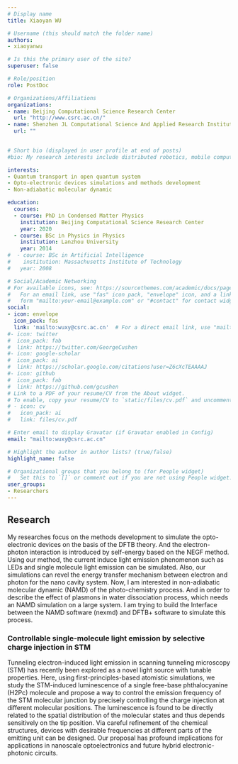 ```yaml
---
# Display name
title: Xiaoyan WU

# Username (this should match the folder name)
authors:
- xiaoyanwu

# Is this the primary user of the site?
superuser: false

# Role/position
role: PostDoc

# Organizations/Affiliations
organizations:
- name: Beijing Computational Science Research Center
  url: "http://www.csrc.ac.cn/"
- name: Shenzhen JL Computational Science And Applied Research Institute
  url: ""
  

# Short bio (displayed in user profile at end of posts)
#bio: My research interests include distributed robotics, mobile computing and programmable matter.

interests:
- Quantum transport in open quantum system
- Opto-electronic devices simulations and methods development
- Non-adiabatic molecular dynamic

education:
  courses:
  - course: PhD in Condensed Matter Physics
    institution: Beijing Computational Science Research Center
    year: 2020
  - course: BSc in Physics in Physics
    institution: Lanzhou University
    year: 2014
#  - course: BSc in Artificial Intelligence
#    institution: Massachusetts Institute of Technology
#   year: 2008

# Social/Academic Networking
# For available icons, see: https://sourcethemes.com/academic/docs/page-builder/#icons
#   For an email link, use "fas" icon pack, "envelope" icon, and a link in the
#   form "mailto:your-email@example.com" or "#contact" for contact widget.
social:
- icon: envelope
  icon_pack: fas
  link: 'mailto:wuxy@csrc.ac.cn'  # For a direct email link, use "mailto:test@example.org".
#- icon: twitter
#  icon_pack: fab
#  link: https://twitter.com/GeorgeCushen
#- icon: google-scholar
#  icon_pack: ai
#  link: https://scholar.google.com/citations?user=Z6cXcTEAAAAJ
#- icon: github
#  icon_pack: fab
#  link: https://github.com/gcushen
# Link to a PDF of your resume/CV from the About widget.
# To enable, copy your resume/CV to `static/files/cv.pdf` and uncomment the lines below.
# - icon: cv
#   icon_pack: ai
#   link: files/cv.pdf

# Enter email to display Gravatar (if Gravatar enabled in Config)
email: "mailto:wuxy@csrc.ac.cn"

# Highlight the author in author lists? (true/false)
highlight_name: false

# Organizational groups that you belong to (for People widget)
#   Set this to `[]` or comment out if you are not using People widget.
user_groups:
- Researchers
---
```


## Research 

My researches focus on the methods development to simulate the opto-electronic devices on the basis of the DFTB theory.  And the electron-photon interaction is introduced by self-energy based on the NEGF method.  Using our method, the current  induce light emission phenomenon such as LEDs and single molecule light emission can be simulated.  Also, our simulations  can revel the energy transfer mechanism between electron and photon for the nano cavity system. Now, I am interested in non-adiabatic molecular dynamic (NAMD)  of the photo-chemistry process. And in order to describe the effect of plasmons in water dissociation process, which needs an NAMD simulation on a large system. I am trying to build the Interface between the NAMD software (nexmd)  and  DFTB+ software to simulate this process.
### Controllable single-molecule light emission by selective charge injection in STM

Tunneling electron-induced light emission in scanning tunneling microscopy (STM) has recently been explored as a novel light source with tunable properties. Here, using first-principles-based atomistic simulations, we study the STM-induced luminescence of a single free-base phthalocyanine (H2Pc) molecule and propose a way to control the emission frequency of the STM molecular junction by precisely controlling the charge injection at different molecular positions. The luminescence is found to be directly related to the spatial distribution of the molecular states and thus depends sensitively on the tip position. Via careful refinement of the chemical structures, devices with desirable frequencies at different parts of the emitting unit can be designed. Our proposal has profound implications for applications in nanoscale optoelectronics and future hybrid electronic-photonic circuits.
